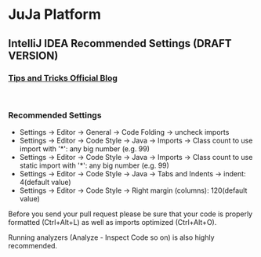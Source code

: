 # JuJa Platform

## IntelliJ IDEA Recommended Settings (DRAFT VERSION)

### [Tips and Tricks Official Blog](https://blog.jetbrains.com/idea/category/tips-tricks/)</br>
</br>

### Recommended Settings
* Settings → Editor → General → Code Folding → uncheck imports
* Settings → Editor → Code Style → Java → Imports → Class count to use import with '*': any big number (e.g. 99)
* Settings → Editor → Code Style → Java → Imports → Class count to use static import with '*': any big number (e.g. 99)
* Settings → Editor → Code Style → Java → Tabs and Indents → indent: 4(default value)
* Settings → Editor → Code Style → Right margin (columns): 120(default value)

Before you send your pull request please be sure that your code is properly formatted (Ctrl+Alt+L) as well as imports optimized (Ctrl+Alt+O). 

Running analyzers (Analyze - Inspect Code so on) is also highly recommended.
